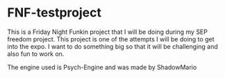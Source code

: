 # FNF-testproject

This is a Friday Night Funkin project that I will be doing during my SEP freedom project. This project is one of the attempts I will be doing to get into the expo. I want to do something big so that it will be challenging and also fun to work on.

The engine used is Psych-Engine and was made by ShadowMario
